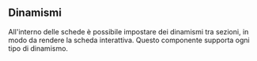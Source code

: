 ## Dinamismi
All'interno delle schede è possibile impostare dei dinamismi tra sezioni, in modo da rendere
la scheda interattiva. Questo componente supporta ogni tipo di dinamismo.
